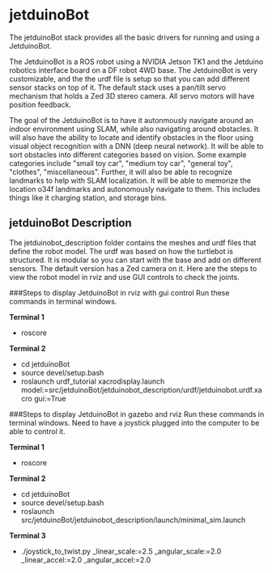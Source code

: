 # jetduinoBot
The jetduinoBot stack provides all the basic drivers for running and using a JetduinoBot.

The JetduinoBot is a ROS robot using a NVIDIA Jetson TK1 and the Jetduino robotics interface
board on a DF robot 4WD base. The JetduinoBot is very customizable, and the the urdf file is
setup so that you can add different sensor stacks on top of it. The default stack uses a 
pan/tilt servo mechanism that holds a Zed 3D stereo camera. All servo motors
will have position feedback. 

The goal of the JetduinoBot is to have it autonmously navigate around an indoor environment
using SLAM, while also navigating around obstacles. It will also have the ability to locate and
identify obstacles in the floor using visual object recognition with a DNN (deep neural network).
It will be able to sort obstacles into different categories based on vision. Some example 
categories include "small toy car", "medium toy car", "general toy", "clothes", "miscellaneous". 
Further, it will also be able to recognize landmarks to help with SLAM localization. It will
be able to memorize the location o34f landmarks and autonomously navigate to them. This includes
things like it charging station, and storage bins.

## jetduinoBot Description
The jetduinobot_description folder contains the meshes and urdf files that define the robot model.
The urdf was based on how the turtlebot is structured. It is modular so you can start with the
base and add on different sensors. The default version has a Zed camera on it. Here are the 
steps to view the robot model in rviz and use GUI controls to check the joints.

###Steps to display JetduinoBot in rviz with gui control
Run these commands in terminal windows.

**Terminal 1**
- roscore

**Terminal 2**
- cd jetduinoBot
- source devel/setup.bash
- roslaunch urdf_tutorial xacrodisplay.launch model:=src/jetduinoBot/jetduinobot_description/urdf/jetduinobot.urdf.xacro gui:=True

###Steps to display JetduinoBot in gazebo and rviz
Run these commands in terminal windows. Need to have a joystick plugged into the computer to be able to
control it.

**Terminal 1**
- roscore

**Terminal 2**
- cd jetduinoBot
- source devel/setup.bash
- roslaunch src/jetduinoBot/jetduinobot_description/launch/minimal_sim.launch

**Terminal 3**
- ./joystick_to_twist.py _linear_scale:=2.5 _angular_scale:=2.0 _linear_accel:=2.0 _angular_accel:=2.0
